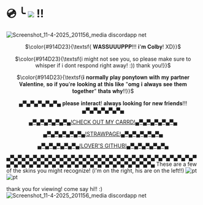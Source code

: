 # 💿 ╰   ![](https://komarev.com/ghpvc/?username=1980sboybandl&color=914D23&style=flat&label=PROFILE+VIEWS&abbreviated=true) !!
![Screenshot_11-4-2025_201156_media discordapp net](https://github.com/user-attachments/assets/1c5094e3-4d05-4a40-8a7c-101a3ade27f3)
<p align="center">
$\color{#914D23}{\textsf{ 𝐖𝐀𝐒𝐒𝐔𝐔𝐔𝐏𝐏𝐏!!! 𝐢'𝐦 𝐂𝐨𝐥𝐛𝐲! XD}}$
</p> 
<p align="center">
$\color{#914D23}{\textsf{i might not see you, so please make sure to whisper if i dont respond right away! :)) thank you!}}$
</p> 

<p align="center">
$\color{#914D23}{\textsf{𝐢 𝐧𝐨𝐫𝐦𝐚𝐥𝐥𝐲 𝐩𝐥𝐚𝐲 𝐩𝐨𝐧𝐲𝐭𝐨𝐰𝐧 𝐰𝐢𝐭𝐡 𝐦𝐲 𝐩𝐚𝐫𝐭𝐧𝐞𝐫 𝐕𝐚𝐥𝐞𝐧𝐭𝐢𝐧𝐞, 𝐬𝐨 𝐢𝐟 𝐲𝐨𝐮'𝐫𝐞 𝐥𝐨𝐨𝐤𝐢𝐧𝐠 𝐚𝐭 𝐭𝐡𝐢𝐬 𝐥𝐢𝐤𝐞 "𝐨𝐦𝐠 𝐢 𝐚𝐥𝐰𝐚𝐲𝐬 𝐬𝐞𝐞 𝐭𝐡𝐞𝐦 𝐭𝐨𝐠𝐞𝐭𝐡𝐞𝐫" 𝐭𝐡𝐚𝐭𝐬 𝐰𝐡𝐲!!}}$
</p>

<p align="center"> ▄▀▄▀▄▀▄▀▄▀▄ 𝐩𝐥𝐞𝐚𝐬𝐞 𝐢𝐧𝐭𝐞𝐫𝐚𝐜𝐭! 𝐚𝐥𝐰𝐚𝐲𝐬 𝐥𝐨𝐨𝐤𝐢𝐧𝐠 𝐟𝐨𝐫 𝐧𝐞𝐰 𝐟𝐫𝐢𝐞𝐧𝐝𝐬!!! ▄▀▄▀▄▀▄▀▄▀▄

<p align="center"> 
<a href="https://collby.carrd.co/">▄▀▄▀▄▀▄▀▄▀▄!CHECK OUT MY CARRD!▄▀▄▀▄▀▄▀▄▀▄</a>
<p align="center"> 
<a href="txt">▄▀▄▀▄▀▄▀▄▀▄!STRAWPAGE!▄▀▄▀▄▀▄▀▄▀▄</a>
<p align="center"> 
<a href="https://github.com/1980svalentine">▄▀▄▀▄▀▄▀▄▀▄!LOVER'S GITHUB!▄▀▄▀▄▀▄▀▄▀▄</a>

▄▀▄▀▄▀▄▀▄▀▄▀▄▀▄▀▄▀▄▀▄▀▄▀▄▀▄▀▄▀▄▀▄▀▄▀▄▀▄▀▄▀▄▀▄▀▄▀▄▀▄▀▄▀▄▀▄▀▄▀▄▀▄▀▄▀▄▀▄▀▄▀▄▀▄▀▄▀▄▀▄▀▄▀▄▀▄▀▄
These are a few of the skins you might recognize! (i'm on the right, his are on the left!!)
![pt](https://github.com/user-attachments/assets/0027a7bd-a8a5-4258-83b6-09ec5895c7b8)
![pt](https://github.com/user-attachments/assets/426351df-76ed-47e5-959c-436f42817586)

thank you for viewing! come say hi!! :)
![Screenshot_11-4-2025_201156_media discordapp net](https://github.com/user-attachments/assets/1c5094e3-4d05-4a40-8a7c-101a3ade27f3)
